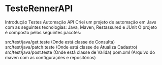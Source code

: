 # TesteRennerAPI
Introdução Testes Automação API Criei um projeto de automação em Java com as seguintes tecnologias: Java, Maven, Restassured e JUnit
O projeto é composto pelos seguintes pacotes:

src/test/java/get.teste (Onde está classe de Consulta)
src/test/java/patch.teste (Onde está classe de Atualiza Cadastro)
src/test/java/post.teste (Onde está classe de Valida)
pom.xml (Arquivo do maven com as configurações e repositórios)
